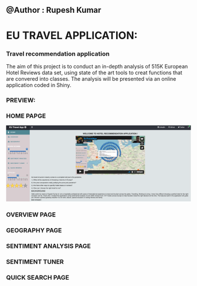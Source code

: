 ## @Author : Rupesh Kumar

# EU TRAVEL APPLICATION:
### **Travel recommendation application** 

The aim of this project is to conduct an in-depth analysis of 515K European Hotel Reviews data set, using state of the art tools to creat functions that are convered into classes. The analysis will be presented via an online application coded in Shiny. 

### PREVIEW:
### **HOME PAPGE**

<p align="center">
  <img src="assets/Home Page.png">
</p>

### **OVERVIEW PAGE**

### **GEOGRAPHY PAGE**

### **SENTIMENT ANALYSIS PAGE**

### **SENTIMENT TUNER**

### **QUICK SEARCH PAGE**
